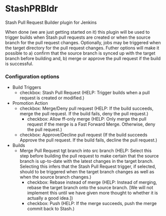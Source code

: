 StashPRBldr
===========

Stash Pull Request Builder plugin for Jenkins

When done (we are just getting started on it) this plugin will be used to trigger builds when Stash pull requests are created or when the source branch for the pull request changes.  Optionally, jobs may be triggered when the target directory for the pull request changes.  Futher options will make it possible to a) confirm that the source branch is synced up with the target branch before building and, b) merge or approve the pull request if the build is successful.

### Configuration options

* Build Triggers
   * checkbox: Stash Pull Request (HELP: Trigger builds when a pull request is created or modified.)
* Promotion Action
   * checkbox: Merge/Deny pull request (HELP: If the build succeeds, merge the pull request.  If the build fails, deny the pull request.) 
      * checkbox: Allow ff-only merge (HELP: Only merge the pull request if the merge is a Fast Forward Merge.  Otherwise, deny the pull request.)
   * checkbox: Approve/Decline pull request (If the build succeeds Approve the pull request.  If the build fails, decline the pull request.)
* Builds
   * Merge Pull Request tgt branch into src branch (HELP: Select this step before building the pull request to make certain that the source branch is up-to-date with the latest changes in the target branch. Selecting this infers that the Stash Pull Request trigger, if selected, should to be triggered when the target branch changes as well as when the source branch changes.)
      * checkbox: Rebase instead of merge (HELP: Instead of merging, rebase the target branch onto the source branch. [We will not implement this until we have given more thought to whether it is actually a good idea.])
      * checkbox: Push (HELP: If the merge succeeds, push the merge commit back to Stash.)
